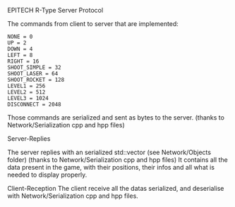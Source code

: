 EPITECH R-Type Server Protocol

The commands from client to server that are implemented:

    NONE = 0
    UP = 2
    DOWN = 4
    LEFT = 8
    RIGHT = 16
    SHOOT_SIMPLE = 32
    SHOOT_LASER = 64
    SHOOT_ROCKET = 128
    LEVEL1 = 256
    LEVEL2 = 512
    LEVEL3 = 1024
    DISCONNECT = 2048
    
Those commands are serialized and sent as bytes to the server.
(thanks to Network/Serialization cpp and hpp files)

Server-Replies

The server replies with an serialized std::vector<IObject> (see Network/Objects folder)
(thanks to Network/Serialization cpp and hpp files)
It contains all the data present in the game, with their positions, their infos and all what is needed to display properly.


Client-Reception
The client receive all the datas serialized, and deserialise with Network/Serialization cpp and hpp files.
